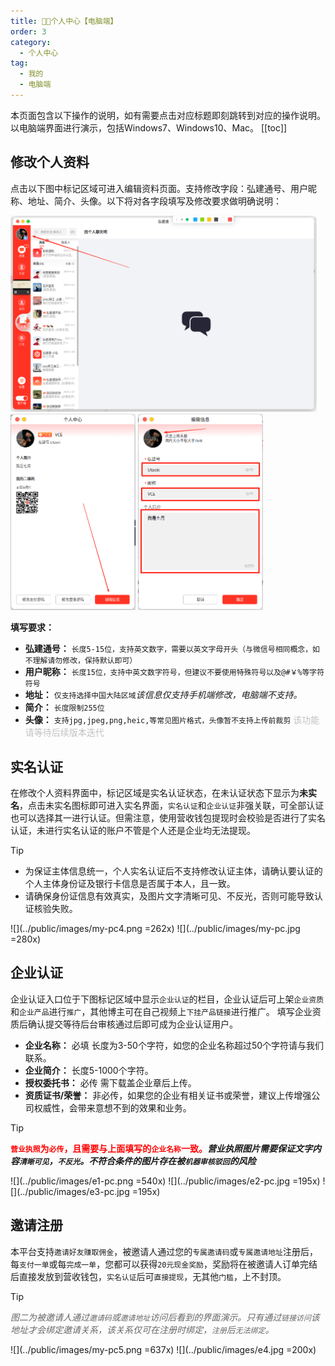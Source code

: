 ```yaml
---
title: 👩‍💻个人中心【电脑端】
order: 3
category:
  - 个人中心
tag:
  - 我的
  - 电脑端
---
```

 本页面包含以下操作的说明，如有需要点击对应标题即刻跳转到对应的操作说明。以电脑端界面进行演示，包括Windows7、Windows10、Mac。
 [[toc]]

## 修改个人资料<Badge text="新" type="tip" />

点击以下图中标记区域可进入编辑资料页面。支持修改字段：弘建通号、用户昵称、地址、简介、头像。以下将对各字段填写及修改要求做明确说明：

<img src="../public/images/my-pc1.png" width="490"/> <img src="../public/images/my-pc2.png" width="200"/> <img src="../public/images/my-pc3.png" width="200"/>

**填写要求：**

- **弘建通号：** `长度5-15位，支持英文数字，需要以英文字母开头（与微信号相同概念，如不理解请勿修改，保持默认即可）`
- **用户昵称：** `长度15位，支持中英文数字符号，但建议不要使用特殊符号以及@#￥%等字符符号`
- **地址：** `仅支持选择中国大陆区域`*该信息仅支持手机端修改，电脑端不支持。*
- **简介：** `长度限制255位`
- **头像：** `支持jpg,jpeg,png,heic,等常见图片格式，头像暂不支持上传前裁剪`<font color="#c1c1c1"> 该功能请等待后续版本迭代</font>

## 实名认证<Badge text="新" type="tip" />

在修改个人资料界面中，标记区域是实名认证状态，在未认证状态下显示为**未实名**，点击未实名图标即可进入实名界面，`实名认证`和`企业认证`非强关联，可全部认证也可以选择其一进行认证。但需注意，使用营收钱包提现时会校验是否进行了实名认证，未进行实名认证的账户不管是个人还是企业均无法提现。
> [!tip]
>  - 为保证主体信息统一，个人实名认证后不支持修改认证主体，请确认要认证的个人主体身份证及银行卡信息是否属于本人，且一致。
>  - 请确保身份证信息有效真实，及图片文字清晰可见、不反光，否则可能导致认证核验失败。

![](../public/images/my-pc4.png =262x) ![](../public/images/my-pc.jpg =280x)

## 企业认证<badge text="新" type="tip"/>
企业认证入口位于下图标记区域中显示`企业认证`的栏目，企业认证后可上架`企业资质`和`企业产品`进行`推广`，其他博主可在自己视频上`下挂产品链接`进行推广。
填写企业资质后确认提交等待后台审核通过后即可成为企业认证用户。
- **企业名称：** 必填 长度为3-50个字符，如您的企业名称超过50个字符请与我们联系。
- **企业简介：** 长度5-1000个字符。
- **授权委托书：** 必传 需下载盖企业章后上传。
- **资质证书/荣誉：** 非必传，如果您的企业有相关证书或荣誉，建议上传增强公司权威性，会带来意想不到的效果和业务。

>[!tip]
> **<font color=red>`营业执照`为`必传`，且需要与上面填写的`企业名称`一致。</font>*营业执照图片需要保证文字内容`清晰可见`，`不反光`。不符合条件的图片存在被`机器审核驳回`的风险***

![](../public/images/e1-pc.png =540x) ![](../public/images/e2-pc.jpg =195x)  ![](../public/images/e3-pc.jpg =195x)

## 邀请注册<badge text="新" type="tip"/>
本平台支持`邀请好友赚取佣金`，被邀请人通过您的`专属邀请码`或`专属邀请地址`注册后， 每`支付一单`或每`完成一单`，您都可以获得`20元现金奖励`，奖励将在被邀请人订单完结后直接发放到营收钱包，`实名认证`后可`直接提现`，无其他`门槛`，上不封顶。
> [!tip]
> *<font color="#666">图二为被邀请人通过`邀请码`或`邀请地址`访问后看到的界面演示。只有通过`链接访问`该地址才会绑定邀请关系，该关系仅可在注册时绑定，`注册`后`无法绑定`。</font>*

![](../public/images/my-pc5.png =637x)  ![](../public/images/e4.jpg =200x)


